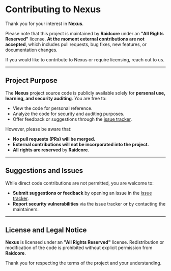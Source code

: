 # Contributing to Nexus

Thank you for your interest in **Nexus**.

Please note that this project is maintained by **Raidcore** under an **"All Rights Reserved"** license. **At the moment external contributions are not accepted**, which includes pull requests, bug fixes, new features, or documentation changes.

If you would like to contribute to Nexus or require licensing, reach out to us.

---

## Project Purpose

The **Nexus** project source code is publicly available solely for **personal use, learning, and security auditing**. You are free to:

- View the code for personal reference.
- Analyze the code for security and auditing purposes.
- Offer feedback or suggestions through the [issue tracker](https://github.com/RaidcoreGG/Nexus/issues).

However, please be aware that:

- **No pull requests (PRs) will be merged.**
- **External contributions will not be incorporated into the project.**
- **All rights are reserved** by **Raidcore**.

---

## Suggestions and Issues

While direct code contributions are not permitted, you are welcome to:

- **Submit suggestions or feedback** by opening an issue in the [issue tracker](https://github.com/RaidcoreGG/Nexus/issues).
- **Report security vulnerabilities** via the issue tracker or by contacting the maintainers.

---

## License and Legal Notice

**Nexus** is licensed under an **"All Rights Reserved"** license. Redistribution or modification of the code is prohibited without explicit permission from **Raidcore**.

Thank you for respecting the terms of the project and your understanding.
